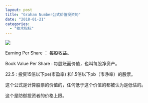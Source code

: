 ```yaml
---
layout: post
title: "Graham Number公式价值投资的"
date: "2018-01-21"
categories: 
  - "技术指标"
---
```


[![](/assets/image/default/upload-66e71217-1351-4dfd-ba5b-923d3d554a67.jpg)](http://127.0.0.1/wp-content/uploads/2018/01/upload-66e71217-1351-4dfd-ba5b-923d3d554a67.jpg)

Earning Per Share ： 每股收益。

Book Value Per Share : 每股账面价值，也叫每股净资产。

22.5 : 投资15倍以下pe(市盈率) 和1.5倍以下pb（市净率）的股票。

这个公式是计算股票的价值的，任何低于这个价值的都被认为是低估的。

这个是防御投资者的价格上限。
